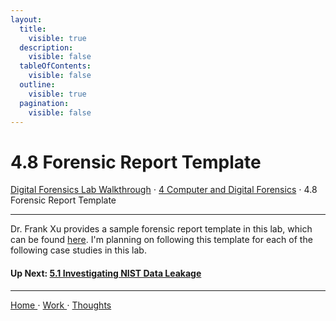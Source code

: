 ```yaml
---
layout:
  title:
    visible: true
  description:
    visible: false
  tableOfContents:
    visible: false
  outline:
    visible: true
  pagination:
    visible: false
---
```


# 4.8 Forensic Report Template

[Digital Forensics Lab Walkthrough](../) ⋅ [4 Computer and Digital Forensics](./) ⋅ 4.8 Forensic Report Template

***

Dr. Frank Xu provides a sample forensic report template in this lab, which can be found [here](https://github.com/frankwxu/digital-forensics-lab/blob/main/Basic_Computer_Skills_for_Forensics/Forensic_Report_Template.pdf). I'm planning on following this template for each of the following case studies in this lab.

#### Up Next: [5.1 Investigating NIST Data Leakage](../5-computer-forensics-case-studies/5.1-investigating-nist-data-leakage/)

***

[Home ](https://app.gitbook.com/o/0kO27okC5uVB9ALX3rho/s/036xtfEIzcEdGegONXWM/)⋅ [Work ](https://app.gitbook.com/o/0kO27okC5uVB9ALX3rho/s/WaFS755Q4sf02CxLcghQ/)⋅ [Thoughts](https://app.gitbook.com/o/0kO27okC5uVB9ALX3rho/s/s4QQPMntQ25hmJToKSOu/)
